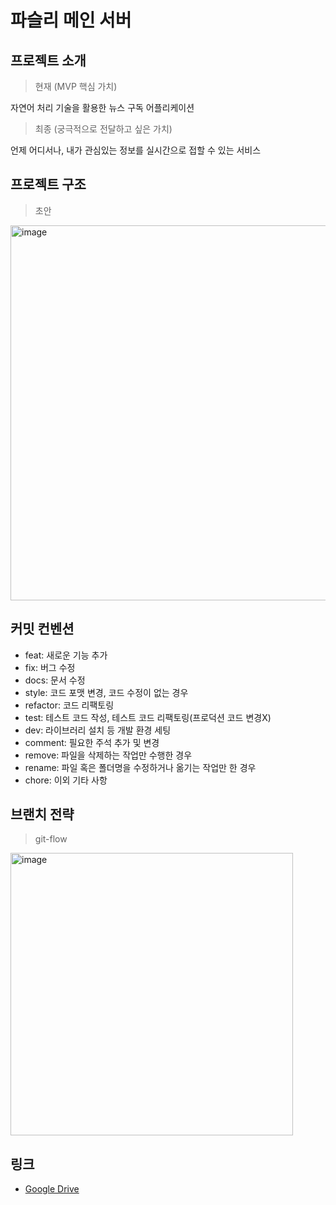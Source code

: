 # 파슬리 메인 서버



## 프로젝트 소개

> 현재 (MVP 핵심 가치)

자연어 처리 기술을 활용한 뉴스 구독 어플리케이션

> 최종 (궁극적으로 전달하고 싶은 가치)

언제 어디서나, 내가 관심있는 정보를 실시간으로 접할 수 있는 서비스



## 프로젝트 구조

> 초안

<img width="600" alt="image" src="https://user-images.githubusercontent.com/71204049/155873794-a55f748e-d061-43a5-88f1-f43121fa26ff.png">

## 커밋 컨벤션
- feat: 새로운 기능 추가
- fix: 버그 수정
- docs: 문서 수정
- style: 코드 포맷 변경, 코드 수정이 없는 경우
- refactor: 코드 리팩토링
- test: 테스트 코드 작성, 테스트 코드 리팩토링(프로덕션 코드 변경X)
- dev: 라이브러리 설치 등 개발 환경 세팅
- comment: 필요한 주석 추가 및 변경
- remove: 파일을 삭제하는 작업만 수행한 경우
- rename: 파일 혹은 폴더명을 수정하거나 옮기는 작업만 한 경우
- chore: 이외 기타 사항



## 브랜치 전략

> git-flow

<img width="452" alt="image" src="https://user-images.githubusercontent.com/71204049/155872620-c4e2a60f-14c5-4476-b9fe-08eaf61fd86b.png">



## 링크

- [Google Drive](https://drive.google.com/drive/folders/1CVLreq55DzznVD5GJ2RD3aXPW071FyFS?usp=sharing)